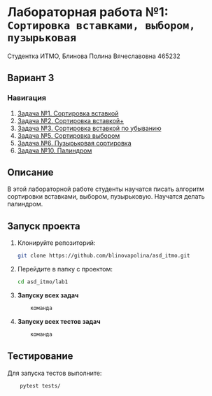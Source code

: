 # Лабораторная работа №1: `Сортировка вставками, выбором, пузырьковая`

Студентка ИТМО, Блинова Полина Вячеславовна 465232
## Вариант 3
### Навигация
1. [Задача №1. Сортировка вставкой](./task_1)
2. [Задача №2. Сортировка вставкой+](./task_2)
3. [Задача №3. Сортировка вставкой по убыванию](./task_3)
5. [Задача №5. Сортировка выбором](./task_5)
6. [Задача №6. Пузырьковая сортировка](./task_6)
7. [Задача №10. Палиндром](./task_10)

## Описание
В этой лабораторной работе студенты научатся писать алгоритм cортировки вставками, выбором, пузырьковую. Научатся делать палиндром.

## Запуск проекта
1. Клонируйте репозиторий:
   ```bash
   git clone https://github.com/blinovapolina/asd_itmo.git
   ```
2. Перейдите в папку с проектом:
   ```bash
   cd asd_itmo/lab1
   ```
3. **Запуску всех задач**
    ```bash
        команда

4. **Запуску всех  тестов задач**
    ```bash
        команда

## Тестирование
Для запуска тестов выполните:
```bash
    pytest tests/
```
